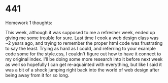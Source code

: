# 441
Homework 1 thoughts:

This week, although it was supposed to me a refresher week, ended up giving me some trouble for sure. Last time I cook a web design class was ~2 years ago, and trying to remember the proper html code was frustrating to say the least. Trying as hard as I could, and referring to your example code some for the style.css, I couldn't figure out how to have it connect to my original index. I'll be doing some more research into it before next week as well so hopefully I can get re-aquainted with everything, but like I said it was a bit of a shock jumping right back into the world of web design after being away from it for so long.